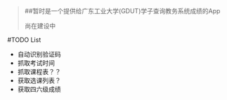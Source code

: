 >##暂时是一个提供给广东工业大学(GDUT)学子查询教务系统成绩的App
>
>尚在建设中

#TODO List

* 自动识别验证码
* 抓取考试时间
* 抓取课程表？？
* 获取选课列表？
* 获取四六级成绩